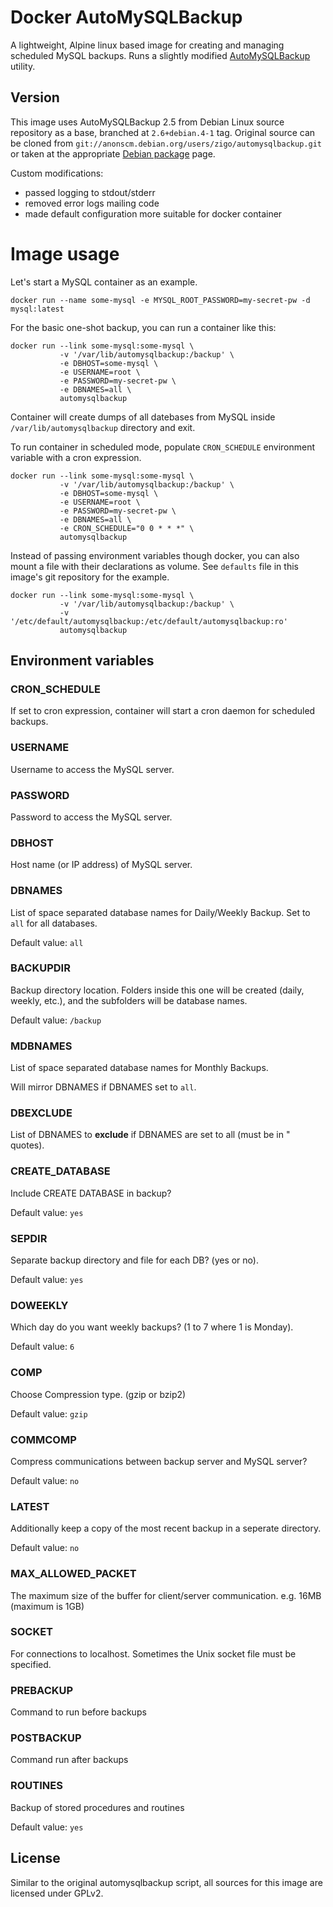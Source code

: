 # Docker AutoMySQLBackup

A lightweight, Alpine linux based image for creating and managing scheduled MySQL backups.
Runs a slightly modified [AutoMySQLBackup](https://sourceforge.net/projects/automysqlbackup/) utility.

## Version

This image uses AutoMySQLBackup 2.5 from Debian Linux source repository as a base, branched at `2.6+debian.4-1` tag.
Original source can be cloned from `git://anonscm.debian.org/users/zigo/automysqlbackup.git` or taken at the
appropriate [Debian package](https://packages.debian.org/sid/automysqlbackup) page.

Custom modifications:
- passed logging to stdout/stderr
- removed error logs mailing code
- made default configuration more suitable for docker container 

# Image usage

Let's start a MySQL container as an example.
```console
docker run --name some-mysql -e MYSQL_ROOT_PASSWORD=my-secret-pw -d mysql:latest
```

For the basic one-shot backup, you can run a container like this:
```console
docker run --link some-mysql:some-mysql \
           -v '/var/lib/automysqlbackup:/backup' \ 
           -e DBHOST=some-mysql \
           -e USERNAME=root \
           -e PASSWORD=my-secret-pw \ 
           -e DBNAMES=all \
           automysqlbackup
```

Container will create dumps of all datebases from MySQL inside `/var/lib/automysqlbackup` directory and exit.

To run container in scheduled mode, populate `CRON_SCHEDULE` environment variable with a cron expression.
```console
docker run --link some-mysql:some-mysql \
           -v '/var/lib/automysqlbackup:/backup' \ 
           -e DBHOST=some-mysql \
           -e USERNAME=root \
           -e PASSWORD=my-secret-pw \ 
           -e DBNAMES=all \
           -e CRON_SCHEDULE="0 0 * * *" \
           automysqlbackup
```

Instead of passing environment variables though docker, you can also mount a file with their declarations
as volume. See `defaults` file in this image's git repository for the example.
```console
docker run --link some-mysql:some-mysql \
           -v '/var/lib/automysqlbackup:/backup' \ 
           -v '/etc/default/automysqlbackup:/etc/default/automysqlbackup:ro'
           automysqlbackup
```

## Environment variables

### CRON_SCHEDULE

If set to cron expression, container will start a cron daemon for scheduled backups. 

### USERNAME
Username to access the MySQL server.

### PASSWORD
Password to access the MySQL server.

### DBHOST
Host name (or IP address) of MySQL server.

### DBNAMES
List of space separated database names for Daily/Weekly Backup. Set to `all` for all databases.

Default value: `all`

### BACKUPDIR
Backup directory location.
Folders inside this one will be created (daily, weekly, etc.), and the subfolders will be database names.

Default value: `/backup`

### MDBNAMES
List of space separated database names for Monthly Backups.

Will mirror DBNAMES if DBNAMES set to `all`.

### DBEXCLUDE
List of DBNAMES to **exclude** if DBNAMES are set to all (must be in " quotes).

### CREATE_DATABASE
Include CREATE DATABASE in backup?

Default value: `yes`

### SEPDIR
Separate backup directory and file for each DB? (yes or no).

Default value: `yes`

### DOWEEKLY
Which day do you want weekly backups? (1 to 7 where 1 is Monday).

Default value: `6`

### COMP
Choose Compression type. (gzip or bzip2)

Default value: `gzip`

### COMMCOMP
Compress communications between backup server and MySQL server?

Default value: `no`

### LATEST
Additionally keep a copy of the most recent backup in a seperate directory.

Default value: `no`

### MAX_ALLOWED_PACKET
The maximum size of the buffer for client/server communication. e.g. 16MB (maximum is 1GB)

### SOCKET
For connections to localhost. Sometimes the Unix socket file must be specified.

### PREBACKUP
Command to run before backups 

### POSTBACKUP
Command run after backups

### ROUTINES
Backup of stored procedures and routines

Default value: `yes`

## License
Similar to the original automysqlbackup script, all sources for this image are licensed under GPLv2.